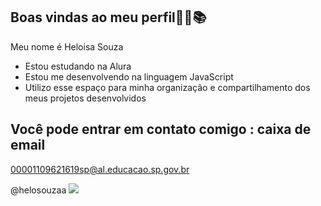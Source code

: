 ## Boas vindas ao meu perfil🌸🤍📚

Meu nome é Heloisa Souza

- Estou estudando na Alura
- Estou me desenvolvendo na linguagem JavaScript
- Utilizo esse espaço para minha organização e compartilhamento dos meus projetos desenvolvidos

## Você pode entrar em contato comigo : caixa de email
00001109621619sp@al.educacao.sp.gov.br

@helosouzaa
![](https://tenor.com/pt-BR/view/haikyuu-anime-set-spike-volleyball-gif-17508617)
